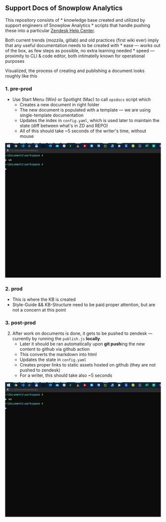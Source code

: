 ## Support Docs of Snowplow Analytics

This repository consists of 
    * knowledge base  created and utilized by support engineers of Snowplow Analytics 
    * scripts that handle pushing these into a particular [Zendesk Help Center](https://support.snowplowanalytics.com/hc/en-us).

Both current trends (mozzila, gitlab) and old practices (first wiki ever) imply that any useful documentation needs to be created with 
    * ease — works out of the box, as few steps as possible, no extra learning needed
    * speed — proximity to CLI & code editor, both intimatelly known for operational purposes

Visualized, the process of creating and publishing a document looks roughly like this

### 1. pre-prod
* Use Start Menu (Win) or Spotlight (Mac) to call `opsdocs` script which 
    * Creates a new document in right folder
    * The new document is populated with a template — we are using single-template documentation
    * Updates the index in `config.yaml`, which is used later to maintain the state (diff between what's in ZD and REPO)
    * All of this should take ~5 seconds of the writer's time, without mouse

![create_a_document](./assets/readme01.gif)

### 2. prod
* This is where the KB is created 
* Style-Guide && KB-Structure need to be paid proper attention, but are not a concern at this point

### 3. post-prod
2. After work on documents is done, it gets to be pushed to zendesk — currently by running the `publish.js` **locally**. 
    * Later it should be ran automatically upon **git push**ing the new content to github via github action
    * This converts the markdown into html
    * Updates the state in `config.yaml`
    * Creates proper links to static assets hosted on github (they are not pushed to zendesk)
    * For a writer, this should take also ~5 seconds

![publish_a_document](./assets/readme01.gif)
